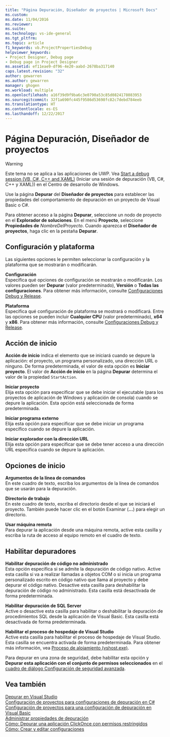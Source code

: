 ```yaml
---
title: "Página Depuración, Diseñador de proyectos | Microsoft Docs"
ms.custom: 
ms.date: 11/04/2016
ms.reviewer: 
ms.suite: 
ms.technology: vs-ide-general
ms.tgt_pltfrm: 
ms.topic: article
f1_keywords: vb.ProjectPropertiesDebug
helpviewer_keywords:
- Project Designer, Debug page
- Debug page in Project Designer
ms.assetid: ef11eae9-df96-4e20-aabd-2678ba317140
caps.latest.revision: "32"
author: gewarren
ms.author: gewarren
manager: ghogen
ms.workload: multiple
ms.openlocfilehash: a16f39d9f9ba6c3e0790a53c85d0824178083953
ms.sourcegitcommit: 32f1a690fc445f9586d53698fc82c7debd784eeb
ms.translationtype: HT
ms.contentlocale: es-ES
ms.lasthandoff: 12/22/2017
---
```

# <a name="debug-page-project-designer"></a>Página Depuración, Diseñador de proyectos
> [!WARNING]
>  Este tema no se aplica a las aplicaciones de UWP. Vea [Start a debug session (VB, C#, C++ and XAML)](../../debugger/start-a-debugging-session-for-a-store-app-in-visual-studio-vb-csharp-cpp-and-xaml.md) (Iniciar una sesión de depuración (VB, C#, C++ y XAML)) en el Centro de desarrollo de Windows.  
  
 Use la página **Depurar** del **Diseñador de proyectos** para establecer las propiedades del comportamiento de depuración en un proyecto de Visual Basic o C#.  
  
 Para obtener acceso a la página **Depurar**, seleccione un nodo de proyecto en el **Explorador de soluciones**. En el menú **Proyecto**, seleccione **Propiedades de** *NombreDelProyecto*. Cuando aparezca el **Diseñador de proyectos**, haga clic en la pestaña **Depurar**.  
  
## <a name="configuration-and-platform"></a>Configuración y plataforma  
 Las siguientes opciones le permiten seleccionar la configuración y la plataforma que se mostrarán o modificarán.  
  
 **Configuración**  
 Especifica qué opciones de configuración se mostrarán o modificarán. Los valores pueden ser **Depurar** (valor predeterminado), **Versión** o **Todas las configuraciones**. Para obtener más información, consulte [Configuraciones Debug y Release](http://msdn.microsoft.com/en-us/0440b300-0614-4511-901a-105b771b236e).  
  
 **Plataforma**  
 Especifica qué configuración de plataforma se mostrará o modificará. Entre las opciones se pueden incluir **Cualquier CPU** (valor predeterminado), **x64** y **x86**. Para obtener más información, consulte [Configuraciones Debug y Release](http://msdn.microsoft.com/en-us/0440b300-0614-4511-901a-105b771b236e).  
  
## <a name="start-action"></a>Acción de inicio  
 **Acción de inicio** indica el elemento que se iniciará cuando se depure la aplicación: el proyecto, un programa personalizado, una dirección URL o ninguno. De forma predeterminada, el valor de esta opción es **Iniciar proyecto**. El valor de **Acción de inicio** en la página **Depurar** determina el valor de la propiedad `StartAction`.  
  
 **Iniciar proyecto**  
 Elija esta opción para especificar que se debe iniciar el ejecutable (para los proyectos de aplicación de Windows y aplicación de consola) cuando se depure la aplicación. Esta opción está seleccionada de forma predeterminada.  
  
 **Iniciar programa externo**  
 Elija esta opción para especificar que se debe iniciar un programa específico cuando se depure la aplicación.  
  
 **Iniciar explorador con la dirección URL**  
 Elija esta opción para especificar que se debe tener acceso a una dirección URL específica cuando se depure la aplicación.  
  
## <a name="start-options"></a>Opciones de inicio  
 **Argumentos de la línea de comandos**  
 En este cuadro de texto, escriba los argumentos de la línea de comandos que se usarán para la depuración.  
  
 **Directorio de trabajo**  
 En este cuadro de texto, escriba el directorio desde el que se iniciará el proyecto. También puede hacer clic en el botón Examinar (**…**) para elegir un directorio.  
  
 **Usar máquina remota**  
 Para depurar la aplicación desde una máquina remota, active esta casilla y escriba la ruta de acceso al equipo remoto en el cuadro de texto.  
  
## <a name="enable-debuggers"></a>Habilitar depuradores  
 **Habilitar depuración de código no administrado**  
 Esta opción especifica si se admite la depuración de código nativo. Active esta casilla si va a realizar llamadas a objetos COM o si inicia un programa personalizado escrito en código nativo que llama al proyecto y debe depurar el código nativo. Desactive esta casilla para deshabilitar la depuración de código no administrado. Esta casilla está desactivada de forma predeterminada.  
  
 **Habilitar depuración de SQL Server**  
 Active o desactive esta casilla para habilitar o deshabilitar la depuración de procedimientos SQL desde la aplicación de Visual Basic. Esta casilla está desactivada de forma predeterminada.  
  
 **Habilitar el proceso de hospedaje de Visual Studio**  
 Active esta casilla para habilitar el proceso de hospedaje de Visual Studio. Esta casilla se encuentra activada de forma predeterminada. Para obtener más información, vea [Proceso de alojamiento (vshost.exe)](../../ide/hosting-process-vshost-exe.md).  
  
 Para depurar en una zona de seguridad, debe habilitar esta opción y **Depurar esta aplicación con el conjunto de permisos seleccionados** en el [cuadro de diálogo Configuración de seguridad avanzada](../../ide/reference/advanced-security-settings-dialog-box.md).  
  
## <a name="see-also"></a>Vea también  
 [Depurar en Visual Studio](../../debugger/debugging-in-visual-studio.md)   
 [Configuración de proyectos para configuraciones de depuración en C#](../../debugger/project-settings-for-csharp-debug-configurations.md)   
 [Configuración de proyectos para una configuración de depuración en Visual Basic](../../debugger/project-settings-for-a-visual-basic-debug-configuration.md)   
 [Administrar propiedades de depuración](http://msdn.microsoft.com/en-us/92474d16-e7fe-4fac-9287-6bd6b3a7eb68)   
 [Cómo: Depurar una aplicación ClickOnce con permisos restringidos](../../deployment/how-to-debug-a-clickonce-application-with-restricted-permissions.md)   
 [Cómo: Crear y editar configuraciones](../../ide/how-to-create-and-edit-configurations.md)